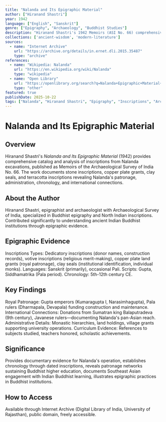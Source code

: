 ```yaml
---
title: "Nalanda and Its Epigraphic Material"
author: ["Hiranand Shastri"]
year: 1942
language: ["English", "Sanskrit"]
genre: ["Epigraphy", "Archaeology", "Buddhist Studies"]
description: "Hiranand Shastri's 1942 Memoirs (ASI No. 66) comprehensively catalogs inscriptions from Nalanda excavations, documenting the Buddhist university's donors, dates, and administrative structure through epigraphy."
collections: ['ancient-wisdom', 'modern-literature']
sources:
  - name: "Internet Archive"
    url: "https://archive.org/details/in.ernet.dli.2015.35487"
    type: "archive"
references:
  - name: "Wikipedia: Nalanda"
    url: "https://en.wikipedia.org/wiki/Nalanda"
    type: "wikipedia"
  - name: "Open Library"
    url: "https://openlibrary.org/search?q=Nalanda+Epigraphic+Material+Shastri&mode=everything"
    type: "other"
featured: true
publishDate: 2025-10-22
tags: ["Nalanda", "Hiranand Shastri", "Epigraphy", "Inscriptions", "Archaeological Survey of India", "Buddhist monasteries", "Sanskrit inscriptions", "Gupta Empire", "Pala dynasty", "Patronage", "Copper plates", "Seals", "Ancient education", "Primary source"]
---
```


# Nalanda and Its Epigraphic Material

## Overview

Hiranand Shastri's *Nalanda and Its Epigraphic Material* (1942) provides comprehensive catalog and analysis of inscriptions from Nalanda excavations, published as Memoirs of the Archaeological Survey of India No. 66. The work documents stone inscriptions, copper plate grants, clay seals, and terracotta inscriptions revealing Nalanda's patronage, administration, chronology, and international connections.

## About the Author

Hiranand Shastri, epigraphist and archaeologist with Archaeological Survey of India, specialized in Buddhist epigraphy and North Indian inscriptions. Contributed significantly to understanding ancient Indian Buddhist institutions through epigraphic evidence.

## Epigraphic Evidence

Inscriptions Types: Dedicatory inscriptions (donor names, construction records), votive inscriptions (religious merit-making), copper plate land grants (royal patronage), clay seals (institutional identification, individual monks). Languages: Sanskrit (primarily), occasional Pali. Scripts: Gupta, Siddhamatrika (Pala period). Chronology: 5th-12th century CE.

## Key Findings

Royal Patronage: Gupta emperors (Kumaragupta I, Narasimhagupta), Pala rulers (Dharmapala, Devapala) funding construction and maintenance. International Connections: Donations from Sumatran king Balaputradeva (9th century), Javanese rulers—documenting Nalanda's pan-Asian reach. Administrative Details: Monastic hierarchies, land holdings, village grants supporting university operations. Curriculum Evidence: References to subjects studied, teachers honored, scholastic achievements.

## Significance

Provides documentary evidence for Nalanda's operation, establishes chronology through dated inscriptions, reveals patronage networks sustaining Buddhist higher education, documents Southeast Asian engagement with Indian Buddhist learning, illustrates epigraphic practices in Buddhist institutions.

## How to Access

Available through Internet Archive (Digital Library of India, University of Rajasthan), public domain, freely accessible.


